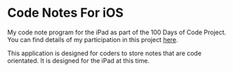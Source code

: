 # Code Notes For iOS
My code note program for the iPad as part of the 100 Days of Code Project. You can find details of my participation in this project [here][1].

This application is designed for coders to store notes that are code orientated. It is designed for the iPad at this time.

[1]:	https://github.com/GrfxGuru/100-days-of-code